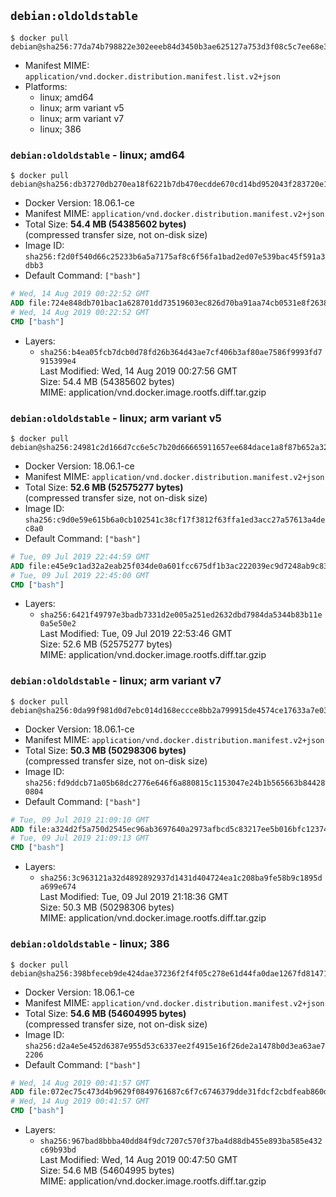## `debian:oldoldstable`

```console
$ docker pull debian@sha256:77da74b798822e302eeeb84d3450b3ae625127a753d3f08c5c7ee68e3b4dfbb8
```

-	Manifest MIME: `application/vnd.docker.distribution.manifest.list.v2+json`
-	Platforms:
	-	linux; amd64
	-	linux; arm variant v5
	-	linux; arm variant v7
	-	linux; 386

### `debian:oldoldstable` - linux; amd64

```console
$ docker pull debian@sha256:db37270db270ea18f6221b7db470ecdde670cd14bd952043f283720e139630bf
```

-	Docker Version: 18.06.1-ce
-	Manifest MIME: `application/vnd.docker.distribution.manifest.v2+json`
-	Total Size: **54.4 MB (54385602 bytes)**  
	(compressed transfer size, not on-disk size)
-	Image ID: `sha256:f2d0f540d66c25233b6a5a7175af8c6f56fa1bad2ed07e539bac45f591a3dbb3`
-	Default Command: `["bash"]`

```dockerfile
# Wed, 14 Aug 2019 00:22:52 GMT
ADD file:724e848db701bac1a628701dd73519603ec826d70ba91aa74cb0531e8f2638d4 in / 
# Wed, 14 Aug 2019 00:22:52 GMT
CMD ["bash"]
```

-	Layers:
	-	`sha256:b4ea05fcb7dcb0d78fd26b364d43ae7cf406b3af80ae7586f9993fd7915399e4`  
		Last Modified: Wed, 14 Aug 2019 00:27:56 GMT  
		Size: 54.4 MB (54385602 bytes)  
		MIME: application/vnd.docker.image.rootfs.diff.tar.gzip

### `debian:oldoldstable` - linux; arm variant v5

```console
$ docker pull debian@sha256:24981c2d166d7cc6e5c7b20d66665911657ee684dace1a8f87b652a32183d0b7
```

-	Docker Version: 18.06.1-ce
-	Manifest MIME: `application/vnd.docker.distribution.manifest.v2+json`
-	Total Size: **52.6 MB (52575277 bytes)**  
	(compressed transfer size, not on-disk size)
-	Image ID: `sha256:c9d0e59e615b6a0cb102541c38cf17f3812f63ffa1ed3acc27a57613a4dec8a0`
-	Default Command: `["bash"]`

```dockerfile
# Tue, 09 Jul 2019 22:44:59 GMT
ADD file:e45e9c1ad32a2eab25f034de0a601fcc675df1b3ac222039ec9d7248ab9c8393 in / 
# Tue, 09 Jul 2019 22:45:00 GMT
CMD ["bash"]
```

-	Layers:
	-	`sha256:6421f49797e3badb7331d2e005a251ed2632dbd7984da5344b83b11e0a5e50e2`  
		Last Modified: Tue, 09 Jul 2019 22:53:46 GMT  
		Size: 52.6 MB (52575277 bytes)  
		MIME: application/vnd.docker.image.rootfs.diff.tar.gzip

### `debian:oldoldstable` - linux; arm variant v7

```console
$ docker pull debian@sha256:0da99f981d0d7ebc014d168eccce8bb2a799915de4574ce17633a7e035f33a32
```

-	Docker Version: 18.06.1-ce
-	Manifest MIME: `application/vnd.docker.distribution.manifest.v2+json`
-	Total Size: **50.3 MB (50298306 bytes)**  
	(compressed transfer size, not on-disk size)
-	Image ID: `sha256:fd9ddcb71a05b68dc2776e646f6a880815c1153047e24b1b565663b844280804`
-	Default Command: `["bash"]`

```dockerfile
# Tue, 09 Jul 2019 21:09:10 GMT
ADD file:a324d2f5a750d2545ec96ab3697640a2973afbcd5c83217ee5b016bfc123741a in / 
# Tue, 09 Jul 2019 21:09:13 GMT
CMD ["bash"]
```

-	Layers:
	-	`sha256:3c963121a32d4892892937d1431d404724ea1c208ba9fe58b9c1895da699e674`  
		Last Modified: Tue, 09 Jul 2019 21:18:36 GMT  
		Size: 50.3 MB (50298306 bytes)  
		MIME: application/vnd.docker.image.rootfs.diff.tar.gzip

### `debian:oldoldstable` - linux; 386

```console
$ docker pull debian@sha256:398bfeceb9de424dae37236f2f4f05c278e61d44fa0dae1267fd81471c9b7494
```

-	Docker Version: 18.06.1-ce
-	Manifest MIME: `application/vnd.docker.distribution.manifest.v2+json`
-	Total Size: **54.6 MB (54604995 bytes)**  
	(compressed transfer size, not on-disk size)
-	Image ID: `sha256:d2a4e5e452d6387e955d53c6337ee2f4915e16f26de2a1478b0d3ea63ae72206`
-	Default Command: `["bash"]`

```dockerfile
# Wed, 14 Aug 2019 00:41:57 GMT
ADD file:072ec75c473d4b9629f0849761687c6f7c6746379dde31fdcf2cbdfeab860dd7 in / 
# Wed, 14 Aug 2019 00:41:57 GMT
CMD ["bash"]
```

-	Layers:
	-	`sha256:967bad8bbba40dd84f9dc7207c570f37ba4d88db455e893ba585e432c69b93bd`  
		Last Modified: Wed, 14 Aug 2019 00:47:50 GMT  
		Size: 54.6 MB (54604995 bytes)  
		MIME: application/vnd.docker.image.rootfs.diff.tar.gzip
